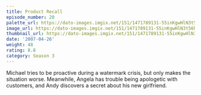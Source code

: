 ```yaml
---
title: Product Recall
episode_number: 20
palette_url: https://dato-images.imgix.net/151/1471789131-55inKgwHlN3t56h3D4hRQ40TZd3.jpg?ixlib=rb-1.1.0&ch=DPR%2CWidth&auto=enhance&palette=json
image_url: https://dato-images.imgix.net/151/1471789131-55inKgwHlN3t56h3D4hRQ40TZd3.jpg?ixlib=rb-1.1.0&ch=DPR%2CWidth&auto=compress%2Cformat&w=500
thumbnail_url: https://dato-images.imgix.net/151/1471789131-55inKgwHlN3t56h3D4hRQ40TZd3.jpg?ixlib=rb-1.1.0&ch=DPR%2CWidth&auto=enhance&w=500&h=280&fit=crop&fm=jpg
date: '2007-04-26'
weight: 48
rating: 8.8
category: Season 3
---
```


Michael tries to be proactive during a watermark crisis, but only makes the situation worse. Meanwhile, Angela has trouble being apologetic with customers, and Andy discovers a secret about his new girlfriend.